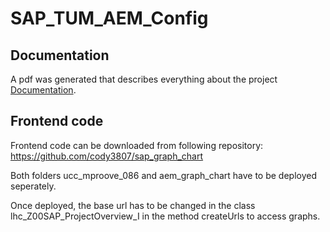 # SAP_TUM_AEM_Config

## Documentation
A pdf was generated that describes everything about the project [Documentation](Project_Documentation_Group_SAP.pdf).

## Frontend code
Frontend code can be downloaded from following repository: https://github.com/cody3807/sap_graph_chart

Both folders ucc_mproove_086 and aem_graph_chart have to be deployed seperately.

Once deployed, the base url has to be changed in the class lhc_Z00SAP_ProjectOverview_I in the method createUrls to access graphs.
